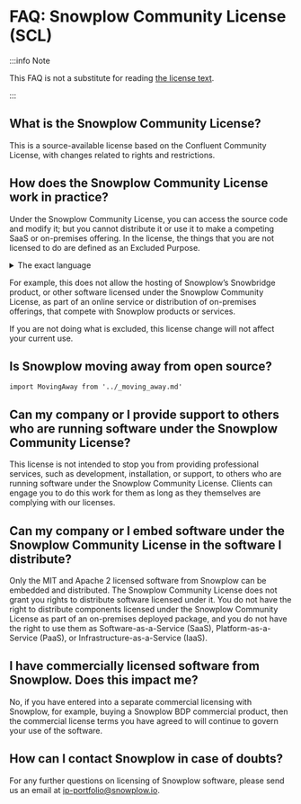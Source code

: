 # FAQ: Snowplow Community License (SCL)

:::info Note

This FAQ is not a substitute for reading [the license text](/community-license-1.0/).

:::

## What is the Snowplow Community License?

This is a source-available license based on the Confluent Community License, with changes related to rights and restrictions.

## How does the Snowplow Community License work in practice?

Under the Snowplow Community License, you can access the source code and modify it; but you cannot distribute it or use it to make a competing SaaS or on-premises offering. In the license, the things that you are not licensed to do are defined as an Excluded Purpose.

<details>
<summary>The exact language</summary>

For purposes of this Agreement, “Excluded Purpose” means making available any on-premises or distributed software product, software-as-a-service, platform-as-a-service, infrastructure-as-a-service, or another similar online service, that competes with any Snowplow products or services that Snowplow or any of its affiliates provide using the Software.

</details>

For example, this does not allow the hosting of Snowplow’s Snowbridge product, or other software licensed under the Snowplow Community License, as part of an online service or distribution of on-premises offerings, that compete with Snowplow products or services.

If you are not doing what is excluded, this license change will not affect your current use.

## Is Snowplow moving away from open source?

```mdx-code-block
import MovingAway from '../_moving_away.md'
```

<MovingAway/>

## Can my company or I provide support to others who are running software under the Snowplow Community License?

This license is not intended to stop you from providing professional services, such as development, installation, or support, to others who are running software under the Snowplow Community License. Clients can engage you to do this work for them as long as they themselves are complying with our licenses.

## Can my company or I embed software under the Snowplow Community License in the software I distribute?

Only the MIT and Apache 2 licensed software from Snowplow can be embedded and distributed. The Snowplow Community License does not grant you rights to distribute software licensed under it. You do not have the right to distribute components licensed under the Snowplow Community License as part of an on-premises deployed package, and you do not have the right to use them as Software-as-a-Service (SaaS), Platform-as-a-Service (PaaS), or Infrastructure-as-a-Service (IaaS).

## I have commercially licensed software from Snowplow. Does this impact me?

No, if you have entered into a separate commercial licensing with Snowplow, for example, buying a Snowplow BDP commercial product, then the commercial license terms you have agreed to will continue to govern your use of the software.

## How can I contact Snowplow in case of doubts?

For any further questions on licensing of Snowplow software, please send us an email at [ip-portfolio@snowplow.io](mailto:ip-portfolio@snowplow.io).
